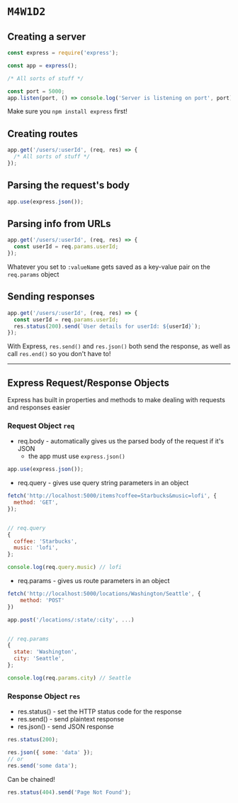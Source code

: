 # `M4W1D2`

## Creating a server

```js
const express = require('express');

const app = express();

/* All sorts of stuff */

const port = 5000;
app.listen(port, () => console.log('Server is listening on port', port));
```

Make sure you `npm install express` first!

## Creating routes

```js
app.get('/users/:userId', (req, res) => {
  /* All sorts of stuff */
});
```

## Parsing the request's body

```js
app.use(express.json());
```

## Parsing info from URLs

```js
app.get('/users/:userId', (req, res) => {
  const userId = req.params.userId;
});
```

Whatever you set to `:valueName` gets saved as a key-value pair on the `req.params` object

## Sending responses

```js
app.get('/users/:userId', (req, res) => {
  const userId = req.params.userId;
  res.status(200).send(`User details for userId: ${userId}`);
});
```

With Express, `res.send()` and `res.json()` both send the response, as well as call `res.end()` so you don't have to!

---

## Express Request/Response Objects

Express has built in properties and methods to make dealing with requests and responses easier

### Request Object `req`

- req.body - automatically gives us the parsed body of the request if it's JSON
  - the app must use `express.json()`

```js
app.use(express.json());
```

- req.query - gives use query string parameters in an object

```js
fetch('http://localhost:5000/items?coffee=Starbucks&music=lofi', {
  method: 'GET',
});


// req.query
{
  coffee: 'Starbucks',
  music: 'lofi',
};

console.log(req.query.music) // lofi
```

- req.params - gives us route parameters in an object

```js
fetch('http://localhost:5000/locations/Washington/Seattle', {
    method: 'POST'
})

app.post('/locations/:state/:city', ...)


// req.params
{
  state: 'Washington',
  city: 'Seattle',
};

console.log(req.params.city) // Seattle
```

### Response Object `res`

- res.status() - set the HTTP status code for the response
- res.send() - send plaintext response
- res.json() - send JSON response

```js
res.status(200);

res.json({ some: 'data' });
// or
res.send('some data');
```

Can be chained!

```js
res.status(404).send('Page Not Found');
```
